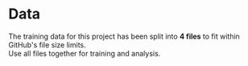 # Data

The training data for this project has been split into **4 files** to fit within GitHub's file size limits.  
Use all files together for training and analysis.
